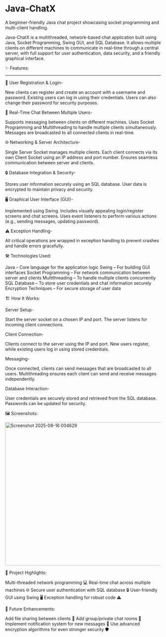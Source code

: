 # Java-ChatX
A beginner-friendly Java chat project showcasing socket programming and multi-client handling.

Java-ChatX is a multithreaded, network-based chat application built using Java, Socket Programming, Swing GUI, and SQL Database. It allows multiple clients on different machines to communicate in real-time through a central server, with full support for user authentication, data security, and a friendly graphical interface.

✨ Features:

---

📝 User Registration & Login-

   New clients can register and create an account with a username and password.
   Existing users can log in using their credentials.
   Users can also change their password for security purposes.

💬 Real-Time Chat Between Multiple Users-

   Supports messaging between clients on different machines.
   Uses Socket Programming and Multithreading to handle multiple clients simultaneously.
   Messages are broadcasted to all connected clients in real-time.

🌐 Networking & Server Architecture-

   Single Server Socket manages multiple clients.
   Each client connects via its own Client Socket using an IP address and port number.
   Ensures seamless communication between server and clients.

🔒 Database Integration & Security-

   Stores user information securely using an SQL database.
   User data is encrypted to maintain privacy and security.

🖥️ Graphical User Interface (GUI)-

   Implemented using Swing.
   Includes visually appealing login/register screens and chat screens.
   Uses event listeners to perform various actions (e.g., sending messages, updating password).

⚠️ Exception Handling-

   All critical operations are wrapped in exception handling to prevent crashes and handle errors gracefully.

🛠️ Technologies Used:

  Java – Core language for the application logic
  Swing – For building GUI interfaces
  Socket Programming – For network communication between server and clients
  Multithreading – To handle multiple clients concurrently
  SQL Database – To store user credentials and chat information securely
  Encryption Techniques – For secure storage of user data

🏗️ How It Works:

  Server Setup-

   Start the server socket on a chosen IP and port.
   The server listens for incoming client connections.

  Client Connection-

   Clients connect to the server using the IP and port.
   New users register, while existing users log in using stored credentials.

  Messaging-

   Once connected, clients can send messages that are broadcasted to all users.
   Multithreading ensures each client can send and receive messages independently.

  Database Interaction-

   User credentials are securely stored and retrieved from the SQL database.
   Passwords can be updated for security.

🖼️ Screenshots:

   <img width="852" height="462" alt="Screenshot 2025-08-16 004629" src="https://github.com/user-attachments/assets/dbe68461-be9a-4ad1-8fd3-2290dc7784ad" />


🌟 Project Highlights:

   Multi-threaded network programming 💻
   Real-time chat across multiple machines 🌐
   Secure user authentication with SQL database 🔒
   User-friendly GUI using Swing 🖥️
   Exception handling for robust code ⚠️

🚀 Future Enhancements:

   Add file sharing between clients 📁
   Add group/private chat rooms 👥
   Implement notification system for new messages 🔔
   Use advanced encryption algorithms for even stronger security 🛡️


